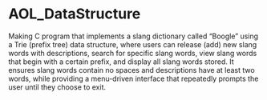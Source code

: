 # AOL_DataStructure

Making C program that implements a slang dictionary called “Boogle” using a Trie (prefix tree) data structure, where users can release (add) new slang words with descriptions, search for specific slang words, view slang words that begin with a certain prefix, and display all slang words stored. It ensures slang words contain no spaces and descriptions have at least two words, while providing a menu-driven interface that repeatedly prompts the user until they choose to exit.
